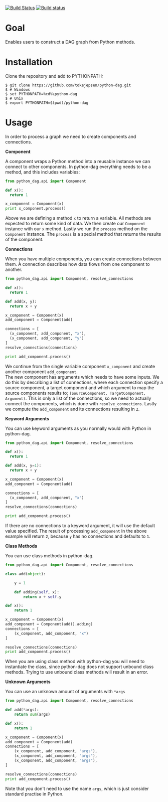 [![Build Status](https://travis-ci.org/tokejepsen/python-dag.svg?branch=travis)](https://travis-ci.org/tokejepsen/python-dag)
[![Build status](https://ci.appveyor.com/api/projects/status/sk4l2b3lqnukbylm?svg=true)](https://ci.appveyor.com/project/tokejepsen/python-dag)

# Goal

Enables users to construct a DAG graph from Python methods.

# Installation

Clone the repository and add to PYTHONPATH:
```
$ git clone https://github.com/tokejepsen/python-dag.git
$ # Windows
$ set PYTHONPATH=%cd%\python-dag
$ # Unix
$ export PYTHONPATH=$(pwd)/python-dag
```

# Usage

In order to process a graph we need to create components and connections.

**Component**

A component wraps a Python method into a reusable instance we can connect to other components. In python-dag everything needs to be a method, and this includes variables:

```python
from python_dag.api import Component

def x():
  return 1

x_component = Component(x)
print x_component.process()
```

Above we are defining a method ```x``` to return a variable. All methods are expected to return some kind of data. We then create our ```Component``` instance with our ```x``` method. Lastly we run the ```process``` method on the ```Component``` instance. The ```process``` is a special method that returns the results of the component.

**Connections**

When you have multiple components, you can create connections between them. A connection describes how data flows from one component to another.

```python
from python_dag.api import Component, resolve_connections

def x():
  return 1

def add(x, y):
  return x + y

x_component = Component(x)
add_component = Component(add)

connections = [
  (x_component, add_component, "x"),
  (x_component, add_component, "y")
]
resolve_connections(connections)

print add_component.process()
```

We continue from the single variable component ```x_component``` and create another component ```add_component```.   
The new component has arguments which needs to have some inputs. We do this by describing a list of connections, where each connection specify a source component, a target component and which argument to map the source components results to; ```(SourceComponent, TargetComponent, Argument)```. This is only a list of the connections, so we need to actually connect the components, which is done with ```resolve_connections```. Lastly we compute the ```add_component``` and its connections resulting in ```2```.

**Keyword Arguments**

You can use keyword arguments as you normally would with Python in python-dag.

```python
from python_dag.api import Component, resolve_connections

def x():
  return 1

def add(x, y=1):
  return x + y

x_component = Component(x)
add_component = Component(add)

connections = [
  (x_component, add_component, "x")
]
resolve_connections(connections)

print add_component.process()
```

If there are no connections to a keyword argument, it will use the default value specified. The result of processing ```add_component``` in the above example will return ```2```, because ```y``` has no connections and defaults to ```1```.


**Class Methods**

You can use class methods in python-dag.

```python
from python_dag.api import Component, resolve_connections

class add(object):

    y = 1

    def adding(self, x):
        return x + self.y

def x():
    return 1

x_component = Component(x)
add_component = Component(add().adding)
connections = [
    (x_component, add_component, "x")
]

resolve_connections(connections)
print add_component.process()
```

When you are using class method with python-dag you will need to instantiate the class, since python-dag does not support unbound class methods. Trying to use unbound class methods will result in an error.

**Unknown Arguments**

You can use an unknown amount of arguments with ```*args```

```python
from python_dag.api import Component, resolve_connections

def add(*args):
    return sum(args)

def x():
    return 1

x_component = Component(x)
add_component = Component(add)
connections = [
    (x_component, add_component, "args"),
    (x_component, add_component, "args"),
    (x_component, add_component, "args"),
]

resolve_connections(connections)
print add_component.process()
```

Note that you don't need to use the name ```args```, which is just consider standard practise in Python.
